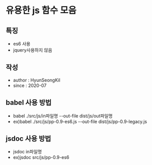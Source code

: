 # 유용한 js 함수 모음

## 특징
  - es6 사용
  - jquery사용하지 않음

## 작성
  - author : HyunSeongKil
  - since : 2020-07

## babel 사용 방법
  - babel ./src/js/in파일명 --out-file dist/js/out파일명
  - ex)babel ./src/js/pp-0.9-es6.js --out-file dist/js/pp-0.9-legacy.js

## jsdoc 사용 방법
  - jsdoc in파일명
  - ex)jsdoc src/js/pp-0.9-es6